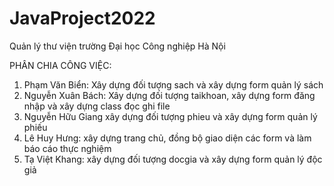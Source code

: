# JavaProject2022
Quản lý thư viện trường Đại học Công nghiệp Hà Nội 


PHÂN CHIA CÔNG VIỆC:
1. Phạm Văn Biển: Xây dựng đối tượng sach và xây dựng form quản lý sách
2. Nguyễn Xuân Bách: Xây dựng đối tượng taikhoan, xây dựng form đăng nhập và xây dựng class đọc ghi file
3. Nguyễn Hữu Giang xây dựng đối tượng phieu và xây dựng form quản lý phiếu
4. Lê Huy Hưng: xây dựng trang chủ, đồng bộ giao diện các form và làm báo cáo thực nghiệm
5. Tạ Việt Khang: xây dựng đối tượng docgia và xây dựng form quản lý độc giả
